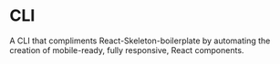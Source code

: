 # CLI

A CLI that compliments React-Skeleton-boilerplate by automating the creation of mobile-ready, fully responsive, React components. 
